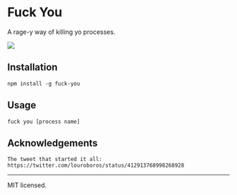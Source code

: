 Fuck You
========

A rage-y way of killing yo processes.

![](https://raw.github.com/robotlolita/fuck-you/master/example.gif)

## Installation

    npm install -g fuck-you

## Usage

    fuck you [process name]
    
## Acknowledgements

    The tweet that started it all: https://twitter.com/louroboros/status/412913768998268928

- - -
MIT licensed.
